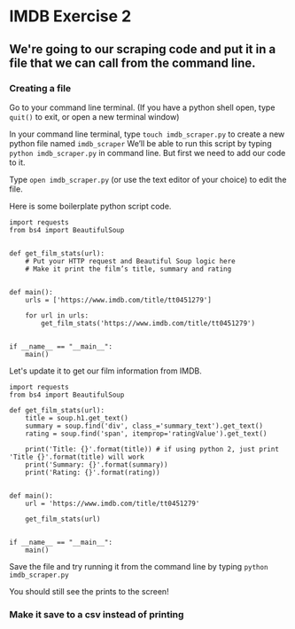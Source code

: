 # IMDB Exercise 2

## We're going to our scraping code and put it in a file that we can call from the command line.

### Creating a file

Go to your command line terminal. (If you have a python shell open, type `quit()` to exit, or open a new terminal window)

In your command line terminal, type `touch imdb_scraper.py` to create a new python file named `imdb_scraper`
We’ll be able to run this script by typing `python imdb_scraper.py` in command line.
But first we need to add our code to it.

Type `open imdb_scraper.py` (or use the text editor of your choice) to edit the file.

Here is some boilerplate python script code.

```
import requests
from bs4 import BeautifulSoup


def get_film_stats(url):
    # Put your HTTP request and Beautiful Soup logic here
    # Make it print the film’s title, summary and rating


def main():
    urls = ['https://www.imdb.com/title/tt0451279']

    for url in urls:
        get_film_stats('https://www.imdb.com/title/tt0451279')


if __name__ == "__main__":
    main()
```

Let's update it to get our film information from IMDB.

```
import requests
from bs4 import BeautifulSoup

def get_film_stats(url):
    title = soup.h1.get_text()
    summary = soup.find('div', class_='summary_text').get_text()
    rating = soup.find('span', itemprop='ratingValue').get_text()

    print('Title: {}'.format(title)) # if using python 2, just print 'Title {}'.format(title) will work
    print('Summary: {}'.format(summary))
    print('Rating: {}'.format(rating))


def main():
    url = 'https://www.imdb.com/title/tt0451279'

    get_film_stats(url)


if __name__ == "__main__":
    main()
```

Save the file and try running it from the command line by typing `python imdb_scraper.py`

You should still see the prints to the screen!

### Make it save to a csv instead of printing




